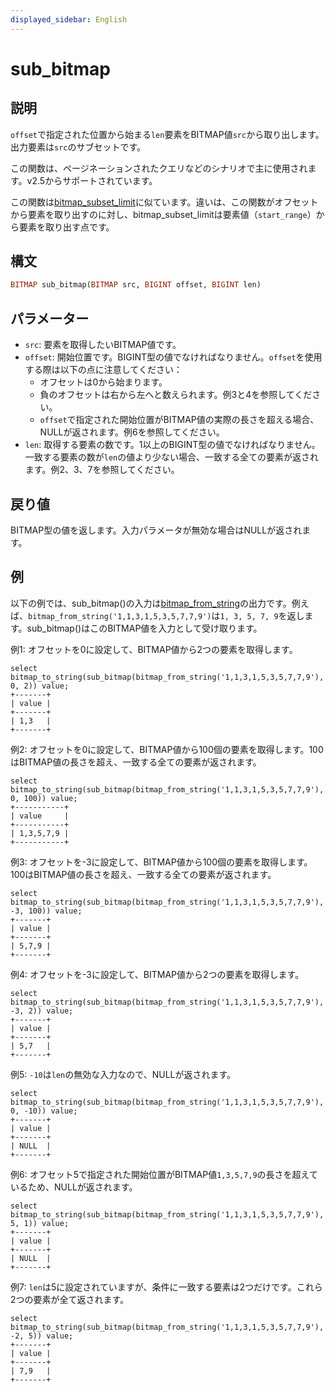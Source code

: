 ```yaml
---
displayed_sidebar: English
---
```


# sub_bitmap

## 説明

`offset`で指定された位置から始まる`len`要素をBITMAP値`src`から取り出します。出力要素は`src`のサブセットです。

この関数は、ページネーションされたクエリなどのシナリオで主に使用されます。v2.5からサポートされています。

この関数は[bitmap_subset_limit](./bitmap_subset_limit.md)に似ています。違いは、この関数がオフセットから要素を取り出すのに対し、bitmap_subset_limitは要素値（`start_range`）から要素を取り出す点です。

## 構文

```Haskell
BITMAP sub_bitmap(BITMAP src, BIGINT offset, BIGINT len)
```

## パラメーター

- `src`: 要素を取得したいBITMAP値です。
- `offset`: 開始位置です。BIGINT型の値でなければなりません。`offset`を使用する際は以下の点に注意してください：
  - オフセットは0から始まります。
  - 負のオフセットは右から左へと数えられます。例3と4を参照してください。
  - `offset`で指定された開始位置がBITMAP値の実際の長さを超える場合、NULLが返されます。例6を参照してください。
- `len`: 取得する要素の数です。1以上のBIGINT型の値でなければなりません。一致する要素の数が`len`の値より少ない場合、一致する全ての要素が返されます。例2、3、7を参照してください。

## 戻り値

BITMAP型の値を返します。入力パラメータが無効な場合はNULLが返されます。

## 例

以下の例では、sub_bitmap()の入力は[bitmap_from_string](./bitmap_from_string.md)の出力です。例えば、`bitmap_from_string('1,1,3,1,5,3,5,7,7,9')`は`1, 3, 5, 7, 9`を返します。sub_bitmap()はこのBITMAP値を入力として受け取ります。

例1: オフセットを0に設定して、BITMAP値から2つの要素を取得します。

```Plaintext
select bitmap_to_string(sub_bitmap(bitmap_from_string('1,1,3,1,5,3,5,7,7,9'), 0, 2)) value;
+-------+
| value |
+-------+
| 1,3   |
+-------+
```

例2: オフセットを0に設定して、BITMAP値から100個の要素を取得します。100はBITMAP値の長さを超え、一致する全ての要素が返されます。

```Plaintext
select bitmap_to_string(sub_bitmap(bitmap_from_string('1,1,3,1,5,3,5,7,7,9'), 0, 100)) value;
+-----------+
| value     |
+-----------+
| 1,3,5,7,9 |
+-----------+
```

例3: オフセットを-3に設定して、BITMAP値から100個の要素を取得します。100はBITMAP値の長さを超え、一致する全ての要素が返されます。

```Plaintext
select bitmap_to_string(sub_bitmap(bitmap_from_string('1,1,3,1,5,3,5,7,7,9'), -3, 100)) value;
+-------+
| value |
+-------+
| 5,7,9 |
+-------+
```

例4: オフセットを-3に設定して、BITMAP値から2つの要素を取得します。

```Plaintext
select bitmap_to_string(sub_bitmap(bitmap_from_string('1,1,3,1,5,3,5,7,7,9'), -3, 2)) value;
+-------+
| value |
+-------+
| 5,7   |
+-------+
```

例5: `-10`は`len`の無効な入力なので、NULLが返されます。

```Plaintext
select bitmap_to_string(sub_bitmap(bitmap_from_string('1,1,3,1,5,3,5,7,7,9'), 0, -10)) value;
+-------+
| value |
+-------+
| NULL  |
+-------+
```

例6: オフセット5で指定された開始位置がBITMAP値`1,3,5,7,9`の長さを超えているため、NULLが返されます。

```Plain
select bitmap_to_string(sub_bitmap(bitmap_from_string('1,1,3,1,5,3,5,7,7,9'), 5, 1)) value;
+-------+
| value |
+-------+
| NULL  |
+-------+
```

例7: `len`は5に設定されていますが、条件に一致する要素は2つだけです。これら2つの要素が全て返されます。

```Plain
select bitmap_to_string(sub_bitmap(bitmap_from_string('1,1,3,1,5,3,5,7,7,9'), -2, 5)) value;
+-------+
| value |
+-------+
| 7,9   |
+-------+
```

